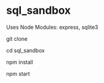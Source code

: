 # sql_sandbox

Uses Node Modules:
express, sqlite3

git clone

cd sql_sandbox

npm install

npm start
